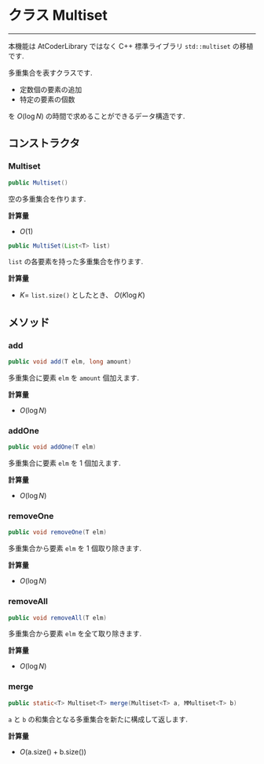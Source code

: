# クラス Multiset
- - -

本機能は AtCoderLibrary ではなく C++ 標準ライブラリ `std::multiset` の移植です.

多重集合を表すクラスです.

* 定数個の要素の追加
* 特定の要素の個数

を $O(\log N)$ の時間で求めることができるデータ構造です.

## コンストラクタ
### Multiset
```java
public Multiset()
```

空の多重集合を作ります. 

**計算量**
* $O(1)$

```java
public MultiSet(List<T> list)
```
`list` の各要素を持った多重集合を作ります.

**計算量**
* $K=$ `list.size()` としたとき、 $O(K \log K)$

## メソッド
### add
```java
public void add(T elm, long amount)
```
多重集合に要素 `elm` を `amount` 個加えます.

**計算量**
* $O(\log N)$

### addOne
```java
public void addOne(T elm)
```
多重集合に要素 `elm` を $1$ 個加えます.

**計算量**
* $O(\log N)$

### removeOne
```java
public void removeOne(T elm)
```
多重集合から要素 `elm` を $1$ 個取り除きます.

**計算量**
* $O(\log N)$

### removeAll
```java
public void removeAll(T elm)
```
多重集合から要素 `elm` を全て取り除きます.

**計算量**
* $O(\log N)$

### merge
```java
public static<T> Multiset<T> merge(Multiset<T> a, MMultiset<T> b)
```
`a` と `b` の和集合となる多重集合を新たに構成して返します.

**計算量**
* $O(\mathrm{a.size()} + \mathrm{b.size()})$
